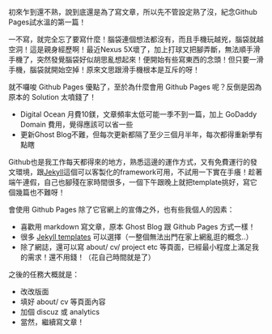 初來乍到還不熟，說到底還是為了寫文章，所以先不管設定熟了沒，紀念Github Pages試水溫的第一篇！

一不寫，就完全忘了要寫什麼！腦袋連個想法都沒有，而且手機玩越兇，腦袋就越空洞！這是親身經歷啊！最近Nexus 5X壞了，加上打球又把腳弄斷，無法順手滑手機了，突然發覺腦袋好似胡思亂想起來！便開始有些寫東西的念頭！但只要一滑手機，腦袋就開始空掉！原來文思跟滑手機根本是互斥的呀！

就不囉唆 Github Pages 優點了，至於為什麼會用 Github Pages 呢？反倒是因為原本的 Solution 太噴錢了！
- Digital Ocean 月費10鎂，文章頻率太低可能一季不到一篇，加上 GoDaddy Domain 費用，覺得應該可以省一些
- 更新Ghost Blog不難，但每次更新都隔了至少三個月半年，每次都得重新學有點瞎

Github也是我工作每天都得來的地方，熟悉這邊的運作方式，又有免費運行的發文環境，跟[Jekyll](https://jekyllrb.com/)這個可以客製化的framework可用，不試用一下實在手癢！趁著端午連假，自己也腳殘在家時間很多，一個下午跟晚上就把template挑好，寫它個幾篇也不難呀！

會使用 Github Pages 除了它官網上的宣傳之外，也有些我個人的因素：
- 喜歡用 markdown 寫文章，原本 Ghost Blog 跟 Github Pages 方式一樣！
- 很多 [Jekyll templates](https://github.com/jekyll/jekyll/wiki/Themes) 可以選擇（一整個無法出門在家上網亂逛的概念..）
- 除了網誌，還可以寫 about/ cv/ project etc 等頁面，已經最小程度上滿足我的需求！還不用錢！（花自己時間就是了）

之後的任務大概就是：
- 改改版面
- 填好 about/ cv 等頁面內容
- 加個 discuz 或 analytics
- 當然，繼續寫文章！
